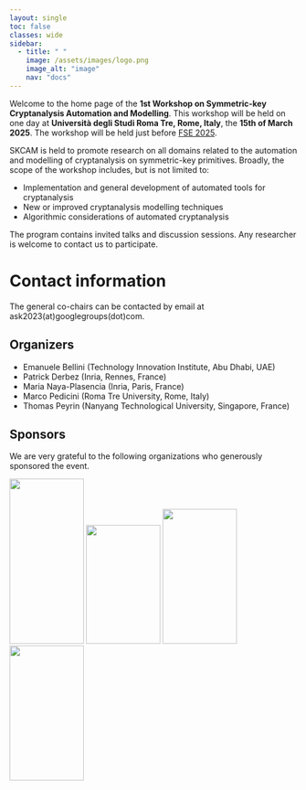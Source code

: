 ```yaml
---
layout: single
toc: false
classes: wide
sidebar:  
  - title: " "
    image: /assets/images/logo.png
    image_alt: "image"
    nav: "docs"
---
```


Welcome to the home page of the **1st Workshop on Symmetric-key Cryptanalysis Automation and Modelling**. This workshop will be held on one day at **Università degli Studi Roma Tre, Rome, Italy**, the **15th of March 2025**. The workshop will be held just before [FSE 2025](https://fse.iacr.org/2025/).

SKCAM is held to promote research on all domains related to the automation and modelling of cryptanalysis on symmetric-key primitives. Broadly, the scope of the workshop includes, but is not limited to:
* Implementation and general development of automated tools for cryptanalysis
* New or improved cryptanalysis modelling techniques 
* Algorithmic considerations of automated cryptanalysis

The program contains invited talks and discussion sessions. Any researcher is welcome to contact us to participate. 


# Contact information

The general co-chairs can be contacted by email at ask2023(at)googlegroups(dot)com.

## Organizers

<ul>
<li>Emanuele Bellini (Technology Innovation Institute, Abu Dhabi, UAE)</li>
<li>Patrick Derbez (Inria, Rennes, France)</li>
<li>Maria Naya-Plasencia (Inria, Paris, France)</li>
<li>Marco Pedicini (Roma Tre University, Rome, Italy)</li>
<li>Thomas Peyrin (Nanyang Technological University, Singapore, France)</li>

</ul>

## Sponsors

We are very grateful to the following organizations who generously sponsored the event.

<div class="imgcot">
  <a class="imgitm" href="https://www.univ-rennes.fr"><img border="0" src="https://skcamworkshop.github.io/skcam2025/assets/images/rennes.png" height="289" width="130" /></a>
  <a class="imgitm" href="https://www.inria.fr"><img border="0" src="https://skcamworkshop.github.io/skcam2025/assets/images/inria.png" height="208" width="130" /></a>
  <a class="imgitm" href="https://www.tii.ae"><img border="0" src="https://skcamworkshop.github.io/skcam2025/assets/images/TII.png" height="236" width="130" /></a>
  <a class="imgitm" href="https://www.uniroma3.it"><img border="0" src="https://skcamworkshop.github.io/skcam2025/assets/images/roma.png" height="236" width="130" /></a>
</div>



